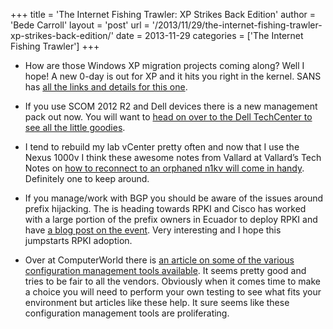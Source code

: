 +++
title = 'The Internet Fishing Trawler: XP Strikes Back Edition'
author = 'Bede Carroll'
layout = 'post'
url = '/2013/11/29/the-internet-fishing-trawler-xp-strikes-back-edition/'
date = 2013-11-29
categories = ['The Internet Fishing Trawler']
+++

* How are those Windows XP migration projects coming along? Well I hope! A
    new 0-day is out for XP and it hits you right in the kernel. SANS has
    [all the links and details for this one](https://isc.sans.edu/diary/Microsoft+Security+Advisory+%282914486%29%3A+Vulnerability+in+Microsoft+Windows+Kernel+0+day+exploit+in+wild/17117).

* If you use SCOM 2012 R2 and Dell devices there is a new management pack
    out now. You will want to
    [head on over to the Dell TechCenter to see all the little goodies](http://en.community.dell.com/techcenter/b/techcenter/archive/2013/11/27/dell-management-packs-now-support-microsoft-system-center-2012-r2.aspx).

* I tend to rebuild my lab vCenter pretty often and now that I use the Nexus
    1000v I think these awesome notes from Vallard at Vallard&#8217;s Tech
    Notes on
    [how to reconnect to an orphaned n1kv will come in handy](http://benincosa.com/blog/?p=808).
    Definitely one to keep around.

* If you manage/work with BGP you should be aware of the issues around
    prefix hijacking. The is heading towards RPKI and Cisco has worked with a
    large portion of the prefix owners in Ecuador to deploy RPKI and have
    [a blog post on the event](http://blogs.cisco.com/perspectives/securing-critical-internet-infrastructure-a-rpki-case-study-in-ecuador/).
    Very interesting and I hope this jumpstarts RPKI adoption.

* Over at ComputerWorld there is
    [an article on some of the various configuration management tools available](http://news.idg.no/cw/art.cfm?id=D21968B0-EE1C-1249-85D672B34C0DA5BB).
    It seems pretty good and tries to be fair to all the vendors. Obviously
    when it comes time to make a choice you will need to perform your own
    testing to see what fits your environment but articles like these help. It
    sure seems like these configuration management tools are proliferating.
